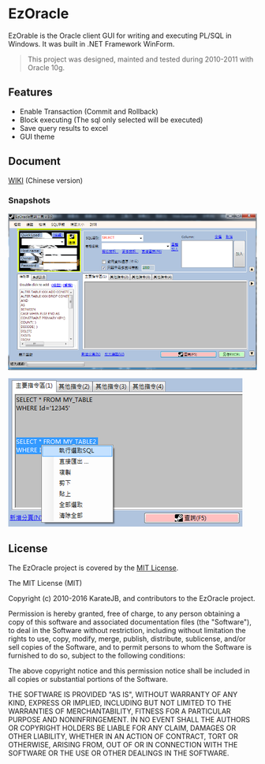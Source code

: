 # EzOracle

EzOrable is the Oracle client GUI for writing and executing PL/SQL in Windows.
It was built in .NET Framework WinForm.

> This project was designed, mainted and tested during 2010-2011 with Oracle 10g.

## Features

* Enable Transaction (Commit and Rollback)
* Block executing (The sql only selected will be executed)
* Save query results to excel
* GUI theme

## Document

[WIKI](https://github.com/KarateJB/EzOracle/wiki) (Chinese version)



### Snapshots

![Main](/assets/MainForm.png)

![BlockQuery](/assets/BlockQuery.png)



## License

The EzOracle project is covered by the [MIT License](http://opensource.org/licenses/MIT "MIT License").

The MIT License (MIT)

Copyright (c) 2010-2016 KarateJB, and contributors to the EzOracle project.

Permission is hereby granted, free of charge, to any person obtaining a copy
of this software and associated documentation files (the "Software"), to deal
in the Software without restriction, including without limitation the rights
to use, copy, modify, merge, publish, distribute, sublicense, and/or sell
copies of the Software, and to permit persons to whom the Software is
furnished to do so, subject to the following conditions:

The above copyright notice and this permission notice shall be included in
all copies or substantial portions of the Software.

THE SOFTWARE IS PROVIDED "AS IS", WITHOUT WARRANTY OF ANY KIND, EXPRESS OR
IMPLIED, INCLUDING BUT NOT LIMITED TO THE WARRANTIES OF MERCHANTABILITY,
FITNESS FOR A PARTICULAR PURPOSE AND NONINFRINGEMENT. IN NO EVENT SHALL THE
AUTHORS OR COPYRIGHT HOLDERS BE LIABLE FOR ANY CLAIM, DAMAGES OR OTHER
LIABILITY, WHETHER IN AN ACTION OF CONTRACT, TORT OR OTHERWISE, ARISING FROM,
OUT OF OR IN CONNECTION WITH THE SOFTWARE OR THE USE OR OTHER DEALINGS IN
THE SOFTWARE.

